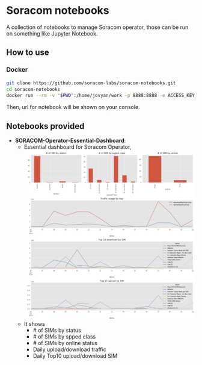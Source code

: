 # Soracom notebooks

A collection of notebooks to manage Soracom operator, those can be run on something like Jupyter Notebook.

## How to use

### Docker

```bash
git clone https://github.com/soracom-labs/soracom-notebooks.git
cd soracom-notebooks
docker run --rm -v "$PWD":/home/jovyan/work -p 8888:8888 -e ACCESS_KEY_ID=${YOUR_SORACOM_ACCESS_KEY_ID} -e ACCESS_KEY=${YOUR_SORACOM_ACCESS_KEY} jupyter/pyspark-notebook
```

Then, url for notebook will be shown on your console.

## Notebooks provided

- **SORACOM-Operator-Essential-Dashboard**: 
  - Essential dashboard for Soracom Operator, 
  ![Example](./asset/img/soracom-report.png)
  - It shows
    - \# of SIMs by status
    - \# of SIMs by spped class
    - \# of SIMs by online status
    - Daily upload/download traffic
    - Daily Top10 upload/download SIM
